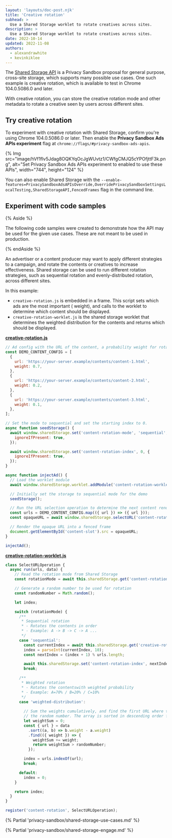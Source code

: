 ```yaml
---
layout: 'layouts/doc-post.njk'
title: 'Creative rotation'
subhead: >
  Use a Shared Storage worklet to rotate creatives across sites.
description: >
  Use a Shared Storage worklet to rotate creatives across sites.
date: 2022-10-14
updated: 2022-11-08
authors:
  - alexandrawhite
  - kevinkiklee
---
```


The [Shared Storage API](/docs/privacy-sandbox/shared-storage/) is a Privacy
Sandbox proposal for general purpose, cross-site storage, which supports many
possible use cases. One such example is creative rotation, which is available
to test in Chrome 104.0.5086.0 and later.

With creative rotation, you can store the creative rotation mode and other
metadata to rotate a creative seen by users across different sites. 

## Try creative rotation

To experiment with creative rotation with Shared Storage, confirm you're using Chrome 104.0.5086.0 or later. Then enable the **Privacy Sandbox Ads APIs experiment** flag at `chrome://flags/#privacy-sandbox-ads-apis`.

{% Img
	src="image/hVf1flv5Jdag8OQKYqOcJgWUvtz1/CWfgCMJQ5cYPOfjttF3k.png",
	alt="Set Privacy Sandbox Ads APIs experiment to enabled to use these APIs",
	width="744", height="124"
%}

You can also enable Shared Storage with the `--enable-features=PrivacySandboxAdsAPIsOverride,OverridePrivacySandboxSettingsLocalTesting,SharedStorageAPI,FencedFrames` flag in the command line. 

## Experiment with code samples

{% Aside %}

The following code samples were created to demonstrate how the API may be used
for the given use cases. These are not meant to be used in production.

{% endAside %}

An advertiser or a content producer may want to apply different strategies to a campaign, and rotate the contents or creatives to increase effectiveness.  Shared storage can be used to run different rotation strategies, such as sequential rotation and evenly-distributed rotation, across different sites.

In this example:
*   `creative-rotation.js` is embedded in a frame. This script sets which ads are the most important ( weight), and calls to the worklet to determine which content should be displayed.
*   `creative-rotation-worklet.js`  is the shared storage worklet that determines the weighted distribution for the contents and returns which should be displayed.

**[creative-rotation.js](https://github.com/GoogleChromeLabs/shared-storage-demo/blob/main/sites/content-producer/url-selection/creative-rotation.js)**

```js
// Ad config with the URL of the content, a probability weight for rotation, and the clickthrough rate.
const DEMO_CONTENT_CONFIG = [
  {
    url: 'https://your-server.example/contents/content-1.html',
    weight: 0.7,
  },
  {
    url: 'https://your-server.example/contents/content-2.html',
    weight: 0.2,
  },
  {
    url: 'https://your-server.example/contents/content-3.html',
    weight: 0.1,
  },
];

// Set the mode to sequential and set the starting index to 0.
async function seedStorage() {
  await window.sharedStorage.set('content-rotation-mode', 'sequential', {
    ignoreIfPresent: true,
  });

  await window.sharedStorage.set('content-rotation-index', 0, {
    ignoreIfPresent: true,
  });
}

async function injectAd() {
  // Load the worklet module
  await window.sharedStorage.worklet.addModule('content-rotation-worklet.js');

  // Initially set the storage to sequential mode for the demo
  seedStorage();

  // Run the URL selection operation to determine the next content rendered.
  const urls = DEMO_CONTENT_CONFIG.map(({ url }) => ({ url }));
  const opaqueURL = await window.sharedStorage.selectURL('content-rotation', urls, { data: DEMO_CONTENT_CONFIG });

  // Render the opaque URL into a fenced frame
  document.getElementById('content-slot').src = opaqueURL;
}

injectAd();
```

**[creative-rotation-worklet.js](https://github.com/GoogleChromeLabs/shared-storage-demo/blob/main/sites/content-producer/url-selection/creative-rotation-worklet.js)**

```js
class SelectURLOperation {
  async run(urls, data) {
    // Read the rotation mode from Shared Storage
    const rotationMode = await this.sharedStorage.get('content-rotation-mode');

    // Generate a random number to be used for rotation
    const randomNumber = Math.random();

    let index;

    switch (rotationMode) {
      /**
       * Sequential rotation
       * - Rotates the contents in order
       * - Example: A -> B -> C -> A ...
       */
      case 'sequential':
        const currentIndex = await this.sharedStorage.get('creative-rotation-index');
        index = parseInt(currentIndex, 10);
        const nextIndex = (index + 1) % urls.length;

        await this.sharedStorage.set('content-rotation-index', nextIndex);
        break;

      /**
       * Weighted rotation
       * - Rotates the contentswith weighted probability
       * - Example: A=70% / B=20% / C=10%
       */
      case 'weighted-distribution':
        
        // Sum the weights cumulatively, and find the first URL where the sum exceeds
        // the random number. The array is sorted in descending order first.
        let weightSum = 0;
        const { url } = data
          .sort((a, b) => b.weight - a.weight)
          .find(({ weight }) => {
            weightSum += weight;
            return weightSum > randomNumber;
          });

        index = urls.indexOf(url);
        break;

      default:
        index = 0;
    }

    return index;
  }
}

register('content-rotation', SelectURLOperation);
```

{% Partial 'privacy-sandbox/shared-storage-use-cases.md' %}

{% Partial 'privacy-sandbox/shared-storage-engage.md' %}
